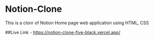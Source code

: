 # Notion-Clone
This is a clonr of Notion Home page web application using HTML, CSS

##Live Link - https://notion-clone-five-black.vercel.app/
